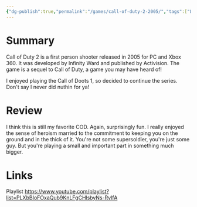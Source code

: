 ```yaml
---
{"dg-publish":true,"permalink":"/games/call-of-duty-2-2005/","tags":["LP"],"created":"2023-12-08","updated":"2024-07-20"}
---
```



# Summary

Call of Duty 2 is a first person shooter released in 2005 for PC and Xbox 360. It was developed by Infinity Ward and published by Activision. The game is a sequel to Call of Duty, a game you may have heard of!

I enjoyed playing the Call of Doots 1, so decided to continue the series. Don't say I never did nuthin for ya!

# Review

I think this is still my favorite COD. Again, surprisingly fun. I really enjoyed the sense of heroism married to the commitment to keeping you on the ground and in the thick of it. You're not some supersoldier, you're just some guy. But you're playing a small and important part in something much bigger.

# Links

Playlist https://www.youtube.com/playlist?list=PLXbBIoFOxaQub9KnLFgCHlsbyNs-RvlfA
